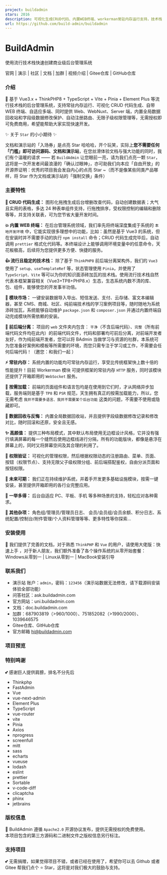 ```yaml
---
project: buildadmin
stars: 2016
description: 可视化生成CRUD代码、内置WEB终端、workerman常驻内存运行支持，技术栈为Vue3.x(setup)+ThinkPHP8+TypeScript+Vite+Pinia+Element Plus，自适应多端，同时提供Web和Server端、自动注册路由、无限级菜单权限节点、全局数据回收站、字段级修改保护等等，是集颜值、实用、敏捷于一身的管理系统。
url: https://github.com/build-admin/buildadmin
---
```


  

BuildAdmin
==========

使用流行技术栈快速创建商业级后台管理系统

官网 | 演示 | 社区 | 文档 | 加群 | 视频介绍 | Gitee仓库 | GitHub仓库

  

  

  

### 介绍

🌈 基于 Vue3.x + ThinkPHP8 + TypeScript + Vite + Pinia + Element Plus 等流行技术栈的后台管理系统，支持常驻内存运行、可视化 CRUD 代码生成、自带 WEB 终端、自适应多端、同时提供 Web、WebNuxt、Server 端，内置全局数据回收站和字段级数据修改保护、自动注册路由、无限子级权限管理等，无需授权即可免费商用，希望能帮助大家实现快速开发。

✨ 关于 `Star` 的小小期待 ✨

文档和演示站的「入场券」是点亮 Star 哈哈哈，开个玩笑，实际上**您不需要任何「门槛」即可访问源码、文档和演示站**，在您丝滑体验文档与强大功能的同时，我们有个温暖的请求 —— 若 `BuildAdmin` 让您眼前一亮，请为我们点亮一颗 `Star`，这将是一次开发者间最浪漫的「确认过眼神」，亦可助我们向本应「自由开放」的开源界证明：优秀的项目我会发自内心的点亮 Star ~（而不是像某些同类产品哪样，将 Star 作为文档或演示站的「强制交换」条件）

### 主要特性

**🚀 CRUD 代码生成：** 图形化拖拽生成后台增删改查代码，自动创建数据表；大气且实用的表格，多达 24 种表单组件支持，行拖拽排序，受权限控制的编辑和删除等等，并支持关联表，可为您节省大量开发时间。

**💥 内置 WEB 终端：** 在后台管理系统领域，我们率先将终端深度集成于系统的 `本地开发环境` 中，它能实现很多理想中的功能，比如：虽然是基于 Vue3 的系统，但在安装时并不需要手动的执行 `npm install` 命令；CRUD 代码生成完毕后，自动调用 `prettier` 格式化代码等。本终端设计上能够调用环境变量中的任意命令，天花板极高，后续将为您提供更多方便、快捷的服务。

**👍 流行且稳定的技术栈：** 除了基于 `ThinkPHP8` 前后端分离架构外，我们的 `Vue3` 使用了 `setup、useTemplateRef` 等，状态管理使用 `Pinia`，并使用了 `TypeScript、Vite` 等可以为你的知识面添砖加瓦的技术栈。使用流行技术栈自然代表本框架兼容相关（Vue3+TP8+PHP8.x）生态，生态系统内数不清的库、包、组件，能够使您的开发事半功倍。

**🎨 模块市场：** 一键安装数据导入导出、短信发送、支付、云存储、富文本编辑器，甚至 CMS、商城、社区、纯前端技术栈的学习案例项目等，随时随地为系统添砖加瓦，系统能够自动维护 `package.json` 和 `composer.json` 并通过内置终端自动完成模块所需依赖的安装。

**🔀 前后端分离：** 项目的 `web` 文件夹内包含： `干净`（不含后端代码）、`完整`（所有前端代码文件均在此内）的前端代码文件，代码和部署均可前后分离，对前端开发者友好，作为纯前端开发者，您可以将 BAdmin 当做学习与资源的社群，本系统可为您准备好案例和模板等所需要的环境，而您只需专注于学习或工作，不需要会任何后端代码！（邀您：和我们一起 ）

**⚡️ 常驻内存：** 系统内置的功能均可常驻内存运行，享受比传统框架快上数十倍的性能提升！目前 Workerman 模块 可提供框架的常驻内存 `HTTP` 服务，同时该模块还提供了开箱即用的 `WebSocket` 服务。

**🚚 按需加载：** 前端的页面组件和语言包均是在使用到它们时，才从网络异步加载，服务端则是基于 `TP8` 和 `PSR` 规范，天生拥有真正的按需加载能力，所以，您无需考虑 `我并不需要多语言、我并不需要某个后台功能` 这类的问题，不需要不使用或隐藏即可。

**🌴 数据回收与反悔：** 内置全局数据回收站，并且提供字段级数据修改记录和修改对比，随时回滚和还原，安全且无感。

**✨ 高颜值：** 提供三种布局模式，其中默认布局使用无边框设计风格，它并没有强行填满屏幕的每一个缝然后使用边框线进行分隔，所有的功能版块，都像是悬浮在屏幕上的，同时又将屏幕空间及其合理的利用了。

**🔐 权限验证：** 可视化的管理权限，然后根据权限动态的注册路由、菜单、页面、按钮（权限节点）、支持无限父子级权限分组、前后端搭配鉴权，自由分派页面和按钮权限。

**📝 未来可期：** 我们正在持续维护系统，并着手开发更多基础设施模块，按需一键安装，甚至提供开箱即用的各行业完整应用。

**🧱 一举多得：** 后台自适应 PC、平板、手机 等多种场景的支持，轻松应对各种需求。

**💖 其他杂项：** 角色组/管理员/管理员日志、 会员/会员组/会员余额、积分日志、系统配置/控制台/附件管理/个人资料管理等等、更多特性等你探索...

### 安装使用

💫 我们提供了完善的文档，对于熟悉 `ThinkPHP` 和 `Vue` 的用户，请使用大佬版：快速上手 ，对于新人朋友，我们额外准备了各个操作系统的从零开始套餐：Windows从零到一 | Linux从零到一 | MacBook安装引导

### 联系我们

-   演示站 账户：`admin`，密码：`123456`（演示站数据无法修改，请下载源码安装体验全部功能）
-   问答社区：ask.buildadmin.com
-   官方网站：uni.buildadmin.com
-   文档：doc.buildadmin.com
-   加群：687903819（>960/1000）、751852082（>1990/2000）、1039646575
-   Gitee仓库、GitHub仓库
-   官方邮箱 hi@buildadmin.com

### 项目预览

### 特别鸣谢

💕 感谢巨人提供肩膀，排名不分先后

-   Thinkphp
-   FastAdmin
-   Vue
-   vue-next-admin
-   Element Plus
-   TypeScript
-   vue-router
-   vite
-   Pinia
-   Axios
-   nprogress
-   screenfull
-   mitt
-   sass
-   echarts
-   vueuse
-   lodash
-   eslint
-   prettier
-   Sortable
-   v-code-diff
-   clicaptcha
-   phinx
-   jetbrains

### 版权信息

🔐 BuildAdmin 遵循 `Apache2.0` 开源协议发布，提供无需授权的免费使用。  
本项目包含的第三方源码和二进制文件之版权信息另行标注。

### 支持项目

💕 无需捐赠，如果觉得项目不错，或者已经在使用了，希望你可以去 Github 或者 Gitee 帮我们点个 ⭐ Star，这将是对我们极大的鼓励与支持。
